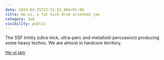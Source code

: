 ```yaml
---
date: 2024-03-15T22:51:52.968+01:00
title: He-vi, a fat kick drum oriented jam
category: Jam
visibility: public
---
```


The SSF trinity (ultra-kick, ultra-perc and metalloid-percussion) producing some heavy techno. We are almost in hardcore territory.

[He-vi jam](https://vimeo.com/923895663)
